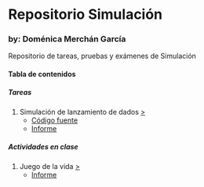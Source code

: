 # Repositorio Simulación
### by: Doménica Merchán García
Repositorio de tareas, pruebas y exámenes de Simulación 

#### Tabla de contenidos

##### Tareas
1. Simulación de lanzamiento de dados [>](https://github.com/domerchan/Repositorio/tree/main/07-04%20Tarea%201%20(Dados))
    - [Código fuente](https://github.com/domerchan/Repositorio/blob/main/07-04%20Tarea%201%20(Dados)/tarea1.py)
    - [Informe](https://github.com/domerchan/Repositorio/blob/main/07-04%20Tarea%201%20(Dados)/Informe.pdf)

##### Actividades en clase
1. Juego de la vida [>](https://github.com/domerchan/Repositorio/tree/main/09-04%20Tarea%202%20(Juego%20de%20la%20vida))
    - [Informe](https://github.com/domerchan/Repositorio/blob/main/09-04%20Tarea%202%20(Juego%20de%20la%20vida)/Informe.pdf)
